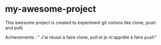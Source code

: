 # my-awesome-project

This awesome project is created to experiment git notions like clone, push and pull)

Achievements : " J'ai réussi à faire clone, pull et je m'apprête à faire push"

